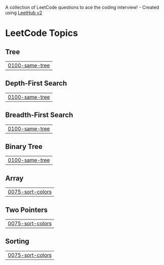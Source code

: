 A collection of LeetCode questions to ace the coding interview! - Created using [LeetHub v2](https://github.com/arunbhardwaj/LeetHub-2.0)
<!---LeetCode Topics Start-->
# LeetCode Topics
## Tree
|  |
| ------- |
| [0100-same-tree](https://github.com/sumit9011/leetcode/tree/master/0100-same-tree) |
## Depth-First Search
|  |
| ------- |
| [0100-same-tree](https://github.com/sumit9011/leetcode/tree/master/0100-same-tree) |
## Breadth-First Search
|  |
| ------- |
| [0100-same-tree](https://github.com/sumit9011/leetcode/tree/master/0100-same-tree) |
## Binary Tree
|  |
| ------- |
| [0100-same-tree](https://github.com/sumit9011/leetcode/tree/master/0100-same-tree) |
## Array
|  |
| ------- |
| [0075-sort-colors](https://github.com/sumit9011/leetcode/tree/master/0075-sort-colors) |
## Two Pointers
|  |
| ------- |
| [0075-sort-colors](https://github.com/sumit9011/leetcode/tree/master/0075-sort-colors) |
## Sorting
|  |
| ------- |
| [0075-sort-colors](https://github.com/sumit9011/leetcode/tree/master/0075-sort-colors) |
<!---LeetCode Topics End-->